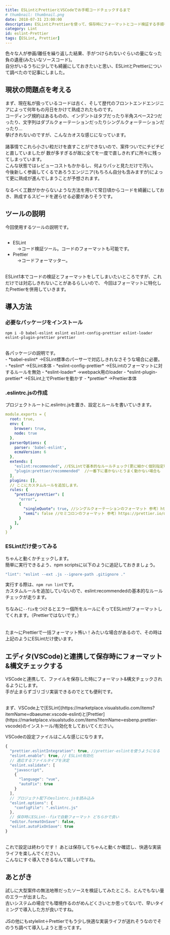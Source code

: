 ```yaml
---
title: ESLintとPrettierとVSCodeでお手軽コードチェックするまで
# thumbnail: thumbnail.png
date: 2018-07-31 23:00:00
description: ESLintとPrettierを使って、保存時にフォーマットとコード検証する手順をまとめました。
category: Lint
id: eslint-Prettier
tags: [ESLint, Prettier]
---
```


色々な人が参画/離任を繰り返した結果、手がつけられないぐらいの量になった負の遺産(みたいなソースコード)。  
自分がいるうちに少しでも綺麗にしておきたいと思い、ESLintとPrettierについて調べたので記事にしました。

<!-- toc -->

## 現状の問題点を考える
まず、現在私が扱っているコードは古く、そして歴代のフロントエンドエンジニアによって何年もの月日をかけて熟成されたものです。  
コーディング規約はあるものの、インデントはタブだったり半角スペース2つだったり、文字列はダブルクォーテーションだったりシングルクォーテーションだったり...  
挙げきれないのですが、こんなカオスな感じになっています。  
<br>
諸事情でこれら小さい粒だけを直すことができないので、案件ついでにチビチビと直していましたが
数が多すぎるが故に全てを一度で直しきれずに所々に残ってしまっています。  
こんな状態ではレビューコストもかかるし、何よりパッと見ただけで汚い。  
今後新しく参画してくるであろうエンジニア(もちろん自分も含みますが)によって更に熟成が進んでしまうことが予想されます。  
<br>
なるべく工数がかからないような方法を用いて常日頃からコードを綺麗にしておき、熟成するスピードを遅らせる必要がありそうです。  

## ツールの説明
今回使用するツールの説明です。  
<br>
- ESLint  
　→コード検証ツール。コードのフォーマットも可能です。  
- Prettier  
　→コードフォーマッター。  

<br>
ESLint1本でコードの検証とフォーマットをしてしまいたいところですが、これだけでは対応しきれないことがあるらしいので、  
今回はフォーマットに特化したPrettierを併用していきます。


## 導入方法

### 必要なパッケージをインストール

```console
npm i -D babel-eslint eslint eslint-config-prettier eslint-loader eslint-plugin-prettier prettier
```
<br>
各パッケージの説明です。  
<br>
- *babel-eslint*  
→ESLint標準のパーサーで対応しきれなさそうな場合に必要。
- *eslint*  
→ESLint本体
- *eslint-config-prettier*  
→ESLintのフォーマットに対するルールを無効
- *eslint-loader*  
→webpack用のloader
- *eslint-plugin-prettier*  
→ESLint上でPrettierを動かす
- *prettier*  
→Prettier本体

### .eslintrc.jsの作成

プロジェクトルートに.eslintrc.jsを置き、設定とルールを書いていきます。  
```yml
module.exports = {
  root: true,
  env: {
    browser: true,
    node: true
  },
  parserOptions: {
    parser: 'babel-eslint',
    ecmaVersion: 6
  },
  extends: [
    "eslint:recommended", //ESLintで基本的なルールチェック(更に細かく個別指定可)
    "plugin:prettier/recommended"  //一番下に書かないとうまく動かない場合も
  ],
  plugins: [],
  // ここにカスタムルールを追加します。
  rules: {
    "prettier/prettier": [
      "error",
      {
        "singleQuote": true, //シングルクォーテーションのフォーマット 参考）https://prettier.io/docs/en/options.html#quotes
        "semi": false //セミコロンのフォーマット 参考）https://prettier.io/docs/en/options.html#semicolons
      }
    ],
  }
}
```

### ESLintだけ使ってみる
ちゃんと動くかチェックします。  
簡単に実行できるよう、npm scriptsに以下のように追記しておきましょう。  

```js
"lint": "eslint --ext .js --ignore-path .gitignore ."
```

実行する際は、`npm run lint`です。  
カスタムルールを追加していないので、eslint:recommendedの基本的なルールチェックが走ります。  
<br>
ちなみに`--fix`をつけるとエラー個所をルールにそってESLintがフォーマットしてくれます。（Prettierではないです。）  
<br>
<br>
たま〜にPrettierで一括フォーマット怖い！みたいな場合があるので、その時は上記のようにESLintだけ使います。  


## エディタ(VSCode)と連携して保存時にフォーマット&構文チェックする
VSCodeと連携して、ファイルを保存した時にフォーマット&構文チェックされるようにします。  
手が止まらずゴリゴリ実装できるのでとても便利です。  

<br>
まず、VSCode上で[ESLint](https://marketplace.visualstudio.com/items?itemName=dbaeumer.vscode-eslint)と[Prettier](https://marketplace.visualstudio.com/items?itemName=esbenp.prettier-vscode)のインストール/有効化をしておいてください。  
<br>

VSCodeの設定ファイルはこんな感じになります。  
```js
{
  "prettier.eslintIntegration": true, //prettier-eslintを使うようになる
  "eslint.enable": true, // ESLint有効化
  // 適応するファイルタイプを決定
  "eslint.validate": [
    "javascript",
    {
      "language": "vue",
      "autoFix": true
    }
  ],
  // プロジェクト配下のeslintrc.jsを読み込み
  "eslint.options": {
    "configFile": ".eslintrc.js"
  },
  // 保存時にESLint--fixで自動フォーマット どちらかで良い
  "editor.formatOnSave": false,
  "eslint.autoFixOnSave": true
}
```

<br>
これで設定は終わりです！  
あとは保存してちゃんと動くか確認し、快適な実装ライフを楽しんでください。  
<br>
こんなにすぐ導入できるなんて嬉しいですね。  

## あとがき
試しに大型案件の無法地帯だったソースを検証してみたところ、とんでもない量のエラーが出ました。  
古いシステムの場合でも環境作るのがめんどくさいとか思ってないで、早いタイミングで導入した方が良いですね。  
<br>
JSの他にもstylelint＋Prettierでもう少し快適な実装ライフが送れそうなのでそのうち調べて導入しようと思ってます。  